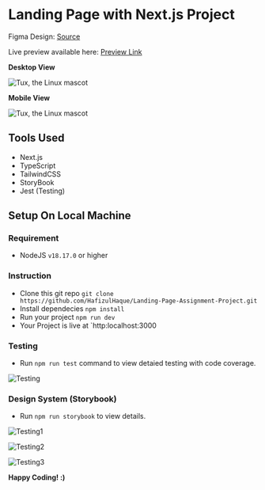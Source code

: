 # Landing Page with Next.js Project

Figma Design: [Source](https://www.figma.com/file/cheJVLe616lXM6aGPgT2K3/TBL-sample-design?type=design&node-id=3-5160&mode=design&t=0HiHNPd6DvhBKRWU-0)

Live preview available here: [Preview Link](https://hafizulhaque.github.io/Landing-Page-Next.js/)

**Desktop View**

![Tux, the Linux mascot](https://i.ibb.co/VYyW95n/site-desktop.png)

**Mobile View**

![Tux, the Linux mascot](https://i.ibb.co/LQZ3P4t/site-mobile.png)

## Tools Used
- Next.js
- TypeScript
- TailwindCSS
- StoryBook
- Jest (Testing)

## Setup On Local Machine

### Requirement
- NodeJS `v18.17.0` or higher
  
### Instruction
- Clone this git repo
  `git clone https://github.com/HafizulHaque/Landing-Page-Assignment-Project.git`
- Install dependecies
  `npm install`
- Run your project
  `npm run dev`
- Your Project is live at
  `http:localhost:3000

### Testing
- Run `npm run test` command to view detaied testing with code coverage.

![Testing](https://i.ibb.co/ZGbfZ42/test.png)

### Design System (Storybook)
- Run `npm run storybook` to view details.

![Testing1](https://i.ibb.co/5Y3jxjg/storybook-button.png)

![Testing2](https://i.ibb.co/2k1nyb0/storybook-navbar.png)

![Testing3](https://i.ibb.co/DRRHMkM/storybook-landing-page.png)


**Happy Coding! :)**
  
